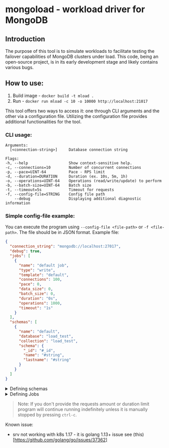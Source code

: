 # mongoload - workload driver for MongoDB 

## Introduction
The purpose of this tool is to simulate workloads to facilitate testing the failover capabilities of MongoDB clusters under load. This code, being an open-source project, is in its early development stage and likely contains various bugs.


## How to use:
1. Build image - `docker build -t mload .`
2. Run - `docker run mload -c 10 -o 10000 http://localhost:21017`

This tool offers two ways to access it: one through CLI arguments and the other via a configuration file. Utilizing the configuration file provides additional functionalities for the tool.

### CLI usage:
    Arguments:
      [<connection-string>]     Database connection string

    Flags:
    -h, --help                  Show context-sensitive help.
    -c, --connections=10        Number of concurrent connections
    -p, --pace=UINT-64          Pace - RPS limit
    -d, --duration=DURATION     Duration (ex. 10s, 5m, 1h)
    -o, --operations=UINT-64    Operations (read/write/update) to perform
    -b, --batch-size=UINT-64    Batch size
    -t, --timeout=5s            Timeout for requests
    -f, --config-file=STRING    Config file path
        --debug                 Displaying additional diagnostic information


### Simple config-file example:
You can execute the program using `--config-file <file-path>` or `-f <file-path>`. The file should be in JSON format. 
Example file:

```json
{
  "connection_string": "mongodb://localhost:27017",
  "debug": true,
  "jobs": [
    {
      "name": "default job",
      "type": "write",
      "template": "default",
      "connections": 100,
      "pace": 0,
      "data_size": 0,
      "batch_size": 0,
      "duration": "0s",
      "operations": 1000,
      "timeout": "1s"
    }
  ],
  "schemas": [
    {
      "name": "default",
      "database": "load_test",
      "collection": "load_test",
      "schema": {
        "_id": "#_id",
        "name": "#string",
        "lastname": "#string"
      }
    }
  ]
}
```
<details>
<summary>Defining schemas</summary>


**Schema fields**

- `name` - unique name, used in jobs (see job.schema) for determining which template use
- `database` - database name
- `collection` - collection name
- `schema` - actual document template

**Schema document template fields:**

General
- `#id` - ex. ``
- `#string` - ex. ``
- `#word`` - ex. ``

Internet
- `#email`` - ex. ``
- `#username`` - ex. ``
- `#password`` - ex. ``
 
Person
- `#name`` - ex. ``
- `#first_name`` - ex. ``
- `#first_name_male`` - ex. ``
- `#first_name_female`` - ex. ``
- `#last_name`` - ex. ``
- `#title_male`` - ex. ``
- `#title_female`` - ex. ``
- `#phone_number`` - ex. ``

**More examples**

</details>

<details>
<summary>Defining Jobs</summary>
</details>



> Note:
> If you don't provide the requests amount or duration limit program will continue running 
> indefinitely unless it is manually stopped by pressing `ctrl-c`. 


Known issue:
* srv not working with k8s 1.17 - it is golang 1.13+ issue see (this)[https://github.com/golang/go/issues/37362]


